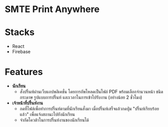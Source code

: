 # SMTE Print Anywhere 
# Stacks 
 - React 
 - Firebase
 
# Features 
 - **นักเรียน**
	 - สั่งปริ้นท์ผ่านเว็บแอปพลิเคชั่น โดยการอัพโหลดเป็นไฟล์ PDF พร้อมเลือกจำนวนหน้า ชนิดกระดาษ รูปแบบการปริ้นท์ และเวลาในการเข้าไปรับงาน (อย่างน้อย 2 ชั่วโมง)
 - **เจ้าหน้าที่ปริ้นท์งาน**
	- กดที่ไฟล์เพื่อทำการปริ้นท์ตามที่นักเรียนสั่งมา เมื่อปริ้นท์เสร็จแล้วกดปุ่ม "ปริ้นท์เรียบร้อยแล้ว" เพื่อแจ้งสถานะไปยังนักเรียน
	- จำกัดโควต้าในการปริ้นท์งานของนักเรียนได้
